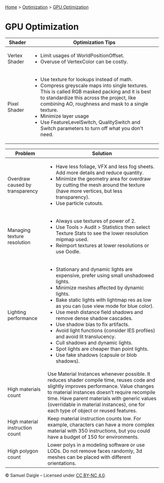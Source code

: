 [Home](../README.md) > [Optimization](README.md) > [GPU Optimization](GPUOptimization.md)
# GPU Optimization

| Shader | Optimization Tips |
|------------------|-------------------|
| Vertex Shader | <ul><li>Limit usages of WorldPositionOffset.</li><li>Overuse of VertexColor can be costly.</li></ul> |
| Pixel Shader | <ul><li>Use texture for lookups instead of math.</li><li>Compress greyscale maps into single textures. This is called RGB masked packing and it is best to standardize this across the project, like combining AO, roughness and mask to a single texture.</li><li>Minimize layer usage</li><li>Use FeatureLevelSwitch, QualitySwitch and Switch parameters to turn off what you don't need.</li></ul> |

| Problem | Solution |
|------------------|-------------------|
| Overdraw caused by transparency | <ul><li>Have less foliage, VFX and less fog sheets. Add more details and reduce quantity.</li><li>Minimize the geometry area for overdraw by cutting the mesh around the texture (have more vertices, but less transparency).</li><li>Use particle cutouts.</li></ul> |
| Managing texture resolution | <ul><li>Always use textures of power of 2.</li><li>Use Tools > Audit > Statistics then select Texture Stats to see the lower resolution mipmap used.</li><li>Reimport textures at lower resolutions or use Oodle.</li></ul> |
| Lighting performance | <ul><li>Stationary and dynamic lights are expensive, prefer using small unshadowed lights.</li><li>Minimize meshes affected by dynamic lights.</li><li>Bake static lights with lightmap res as low as you can (use view mode for blue color).</li><li>Use mesh distance field shadows and remove dense shadow cascades.</li><li>Use shadow bias to fix artifacts.</li><li>Avoid light functions (consider IES profiles) and avoid lit translucency.</li><li>Cull shadows and dynamic lights.</li><li>Spot lights are cheaper than point lights.</li><li>Use fake shadows (capsule or blob shadows).</li></ul> |
| High materials count | Use Material Instances whenever possible. It reduces shader compile time, reuses code and slightly improves performance. Value changes to material instances doesn’t require recompile time. Have parent materials with generic values (overridable in material instances), one for each type of object or reused features. |
| High material instruction count | Keep material instruction counts low. For example, characters can have a more complex material with 350 instructions, but you could have a budget of 150 for environments. |
| High polygon count | Lower polys in a modeling software or use LODs. Do not remove faces randomly, 3d meshes can be placed with different orientations. |

© Samuel Daigle – Licensed under [CC BY-NC 4.0](https://creativecommons.org/licenses/by-nc/4.0/).  